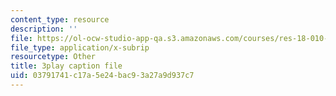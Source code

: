 ```yaml
---
content_type: resource
description: ''
file: https://ol-ocw-studio-app-qa.s3.amazonaws.com/courses/res-18-010-a-2020-vision-of-linear-algebra-spring-2020/03791741c17a5e24bac93a27a9d937c7_GyC3gl6weYo.vtt
file_type: application/x-subrip
resourcetype: Other
title: 3play caption file
uid: 03791741-c17a-5e24-bac9-3a27a9d937c7
---
```

